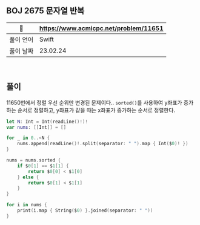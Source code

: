## BOJ 2675 문자열 반복

|🔗|https://www.acmicpc.net/problem/11651|
|---|---|
|풀이 언어|Swift|
|풀이 날짜|23.02.24|

</br>


##  풀이

11650번에서 정렬 우선 순위만 변경된 문제이다.. `sorted()`를 사용하여 y좌표가 증가하는 순서로 정렬하고, y좌표가 같을 때는 x좌표가 증가하는 순서로 정렬한다. 

```Swift
let N: Int = Int(readLine()!)!
var nums: [[Int]] = []

for _ in 0..<N {
    nums.append(readLine()!.split(separator: " ").map { Int($0)! })
}

nums = nums.sorted {
    if $0[1] == $1[1] {
        return $0[0] < $1[0]
    } else {
        return $0[1] < $1[1]
    }
}

for i in nums {
    print(i.map { String($0) }.joined(separator: " "))
}
```
